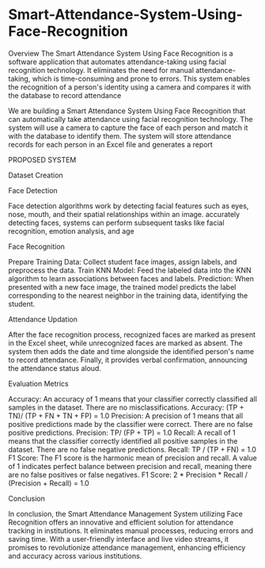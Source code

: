 # Smart-Attendance-System-Using-Face-Recognition
Overview The Smart Attendance System Using Face Recognition is a software application that automates attendance-taking using facial recognition technology. It eliminates the need for manual attendance-taking, which is time-consuming and prone to errors. This system enables the recognition of a person's identity using a camera and compares it with the database to record attendance

We are building a Smart Attendance System Using Face Recognition that can automatically take attendance using facial recognition technology. The system will use a camera to capture the face of each person and match it with the database to identify them. The system will store attendance records for each person in an Excel file and generates a report

PROPOSED SYSTEM

Dataset Creation

Face Detection

Face detection algorithms work by detecting facial features such as eyes, nose, mouth, and their spatial relationships within an image. accurately detecting faces, systems can perform subsequent tasks like facial recognition, emotion analysis, and age

Face Recognition

Prepare Training Data: Collect student face images, assign labels, and preprocess the data. Train KNN Model: Feed the labeled data into the KNN algorithm to learn associations between faces and labels. Prediction: When presented with a new face image, the trained model predicts the label corresponding to the nearest neighbor in the training data, identifying the student.

Attendance Updation

After the face recognition process, recognized faces are marked as present in the Excel sheet, while unrecognized faces are marked as absent. The system then adds the date and time alongside the identified person's name to record attendance. Finally, it provides verbal confirmation, announcing the attendance status aloud.

Evaluation Metrics

Accuracy: An accuracy of 1 means that your classifier correctly classified all samples in the dataset. There are no misclassifications. Accuracy: (TP + TN)/ (TP + FN + TN + FP) = 1.0 Precision: A precision of 1 means that all positive predictions made by the classifier were correct. There are no false positive predictions. Precision: TP/ (FP + TP) = 1.0 Recall: A recall of 1 means that the classifier correctly identified all positive samples in the dataset. There are no false negative predictions. Recall: TP / (TP + FN) = 1.0 F1 Score: The F1 score is the harmonic mean of precision and recall. A value of 1 indicates perfect balance between precision and recall, meaning there are no false positives or false negatives. F1 Score: 2 * Precision * Recall / (Precision + Recall) = 1.0

Conclusion

In conclusion, the Smart Attendance Management System utilizing Face Recognition offers an innovative and efficient solution for attendance tracking in institutions. It eliminates manual processes, reducing errors and saving time. With a user-friendly interface and live video streams, it promises to revolutionize attendance management, enhancing efficiency and accuracy across various institutions.
